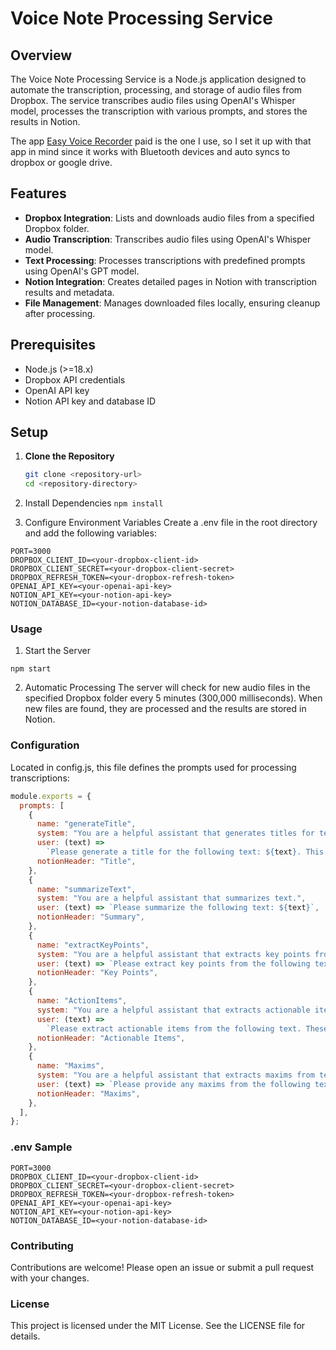 # Voice Note Processing Service

## Overview

The Voice Note Processing Service is a Node.js application designed to automate the transcription, processing, and storage of audio files from Dropbox. The service transcribes audio files using OpenAI's Whisper model, processes the transcription with various prompts, and stores the results in Notion. 

The app [Easy Voice Recorder](https://play.google.com/store/apps/details?id=com.digipom.easyvoicerecorder.pro&hl=en_CA) paid is the one I use, so I set it up with that app in mind since it works with Bluetooth devices and auto syncs to dropbox or google drive.  

## Features

- **Dropbox Integration**: Lists and downloads audio files from a specified Dropbox folder.
- **Audio Transcription**: Transcribes audio files using OpenAI's Whisper model.
- **Text Processing**: Processes transcriptions with predefined prompts using OpenAI's GPT model.
- **Notion Integration**: Creates detailed pages in Notion with transcription results and metadata.
- **File Management**: Manages downloaded files locally, ensuring cleanup after processing.

## Prerequisites

- Node.js (>=18.x)
- Dropbox API credentials
- OpenAI API key
- Notion API key and database ID

## Setup

1. **Clone the Repository**

   ```bash
   git clone <repository-url>
   cd <repository-directory>

   ```

2. Install Dependencies
   `npm install`

3. Configure Environment Variables
   Create a .env file in the root directory and add the following variables:

```
PORT=3000
DROPBOX_CLIENT_ID=<your-dropbox-client-id>
DROPBOX_CLIENT_SECRET=<your-dropbox-client-secret>
DROPBOX_REFRESH_TOKEN=<your-dropbox-refresh-token>
OPENAI_API_KEY=<your-openai-api-key>
NOTION_API_KEY=<your-notion-api-key>
NOTION_DATABASE_ID=<your-notion-database-id>
```

### Usage

1. Start the Server

`npm start`

2. Automatic Processing
   The server will check for new audio files in the specified Dropbox folder every 5 minutes (300,000 milliseconds). When new files are found, they are processed and the results are stored in Notion.

### Configuration

Located in config.js, this file defines the prompts used for processing transcriptions:

```js
module.exports = {
  prompts: [
    {
      name: "generateTitle",
      system: "You are a helpful assistant that generates titles for text.",
      user: (text) =>
        `Please generate a title for the following text: ${text}. This title can be a maximum of 4 words.`,
      notionHeader: "Title",
    },
    {
      name: "summarizeText",
      system: "You are a helpful assistant that summarizes text.",
      user: (text) => `Please summarize the following text: ${text}`,
      notionHeader: "Summary",
    },
    {
      name: "extractKeyPoints",
      system: "You are a helpful assistant that extracts key points from text.",
      user: (text) => `Please extract key points from the following text: ${text}`,
      notionHeader: "Key Points",
    },
    {
      name: "ActionItems",
      system: "You are a helpful assistant that extracts actionable items from text.",
      user: (text) =>
        `Please extract actionable items from the following text. These items should be items that the speaker can do after: ${text}`,
      notionHeader: "Actionable Items",
    },
    {
      name: "Maxims",
      system: "You are a helpful assistant that extracts maxims from text.",
      user: (text) => `Please provide any maxims from the following text: ${text}`,
      notionHeader: "Maxims",
    },
  ],
};
```

### .env Sample

```
PORT=3000
DROPBOX_CLIENT_ID=<your-dropbox-client-id>
DROPBOX_CLIENT_SECRET=<your-dropbox-client-secret>
DROPBOX_REFRESH_TOKEN=<your-dropbox-refresh-token>
OPENAI_API_KEY=<your-openai-api-key>
NOTION_API_KEY=<your-notion-api-key>
NOTION_DATABASE_ID=<your-notion-database-id>
```

### Contributing

Contributions are welcome! Please open an issue or submit a pull request with your changes.

### License

This project is licensed under the MIT License. See the LICENSE file for details.
